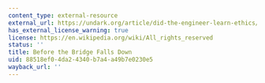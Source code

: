 ```yaml
---
content_type: external-resource
external_url: https://undark.org/article/did-the-engineer-learn-ethics/
has_external_license_warning: true
license: https://en.wikipedia.org/wiki/All_rights_reserved
status: ''
title: Before the Bridge Falls Down
uid: 88518ef0-4da2-4340-b7a4-a49b7e0230e5
wayback_url: ''
---
```

